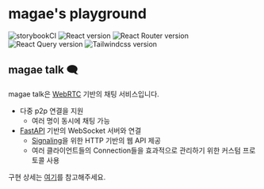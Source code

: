 # magae's playground
![storybookCI](https://github.com/magae1/magae1.github.io/actions/workflows/deployment.yml/badge.svg)
![React version](https://img.shields.io/github/package-json/dependency-version/magae1/magae1.github.io/react?logo=React)
![React Router version](https://img.shields.io/github/package-json/dependency-version/magae1/magae1.github.io/react-router?logo=ReactRouter)
![React Query version](https://img.shields.io/github/package-json/dependency-version/magae1/magae1.github.io/@tanstack/react-query?logo=ReactQuery)
![Tailwindcss version](https://img.shields.io/github/package-json/dependency-version/magae1/magae1.github.io/tailwindcss?logo=tailwindcss)


## magae talk 🗨

magae talk은 [WebRTC](https://webrtc.org/) 기반의 채팅 서비스입니다.

- 다중 p2p 연결을 지원
  - 여러 명이 동시에 채팅 가능
- [FastAPI](https://fastapi.tiangolo.com/) 기반의 WebSocket 서버와 연결
  - [Signaling](https://webrtc.org/getting-started/peer-connections#signaling)을 위한 HTTP 기반의 웹 API 제공  
  - 여러 클라이언트들의 Connection들을 효과적으로 관리하기 위한 커스텀 프로토콜 사용

구현 상세는 [여기](https://magae.notion.site/magae-talk-1eab7683056f80699057f7c070b2e697?pvs=4)를 참고해주세요.